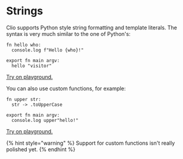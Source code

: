 # Strings

Clio supports Python style string formatting and template literals. The syntax is very much similar to the one of Python's:

```text
fn hello who:
  console.log f"Hello {who}!"

export fn main argv:
  hello "visitor"
```

[Try on playground.](https://clio-playground.pouyae.vercel.app/?code=fn%20hello%20who%3A%0A%20%20console.log%20f%22Hello%20%7Bwho%7D!%22%0A%0Aexport%20fn%20main%20argv%3A%0A%20%20hello%20%22visitor%22%0A)

You can also use custom functions, for example:

```text
fn upper str:
  str -> .toUpperCase

export fn main argv:
  console.log upper"hello!"
```

[Try on playground.](https://clio-playground.pouyae.vercel.app/?code=fn%20upper%20str%3A%0A%20%20str%20-%3E%20*%20.toUpperCase%20-%3E%20.join%0A%0Aexport%20fn%20main%20argv%3A%0A%20%20console.log%20upper%22hello!%22%0A)

{% hint style="warning" %}
Support for custom functions isn't really polished yet.
{% endhint %}



